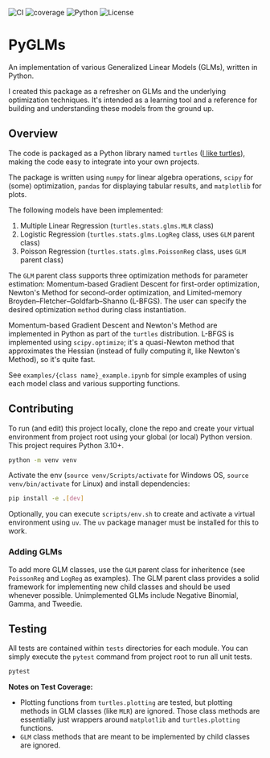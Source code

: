 ![CI](https://github.com/adammotzel/pyglms/actions/workflows/ci.yaml/badge.svg)
![coverage](https://img.shields.io/badge/coverage-94%25-brightgreen)
![Python](https://img.shields.io/badge/python-3.10%20--%203.13-blue)
![License](https://img.shields.io/github/license/adammotzel/pyglms)



# PyGLMs

An implementation of various Generalized Linear Models (GLMs), written in Python.

I created this package as a refresher on GLMs and the underlying optimization techniques. It's intended as a learning tool and a reference for building and understanding these models from the ground up.


## Overview

The code is packaged as a Python library named `turtles` ([I like turtles](https://www.youtube.com/watch?v=CMNry4PE93Y)), making the code easy to integrate into your own projects.

The package is written using `numpy` for linear algebra operations, `scipy` for (some) optimization, `pandas` for displaying tabular results, and `matplotlib` for plots.

The following models have been implemented:

1. Multiple Linear Regression (`turtles.stats.glms.MLR` class)
2. Logistic Regression (`turtles.stats.glms.LogReg` class, uses `GLM` parent class)
3. Poisson Regression (`turtles.stats.glms.PoissonReg` class, uses `GLM` parent class)

The `GLM` parent class supports three optimization methods for parameter estimation: Momentum-based Gradient Descent for first-order optimization, Newton's Method for second-order optimization, and Limited-memory Broyden–Fletcher–Goldfarb–Shanno (L-BFGS). The user can specify the desired optimization `method` during class instantiation.

Momentum-based Gradient Descent and Newton's Method are implemented in Python as part of the `turtles` distribution. L-BFGS is implemented using `scipy.optimize`; it's a quasi-Newton method that approximates the Hessian (instead of fully computing it, like Newton's Method), so it's quite fast.

See `examples/{class name}_example.ipynb` for simple examples of using each model class and various supporting functions.


## Contributing

To run (and edit) this project locally, clone the repo and create your virtual environment from project root using your global (or local) Python version. This project requires Python 3.10+.

```bash
python -m venv venv
```

Activate the env (`source venv/Scripts/activate` for Windows OS, `source venv/bin/activate` for Linux) and install dependencies:

```bash
pip install -e .[dev]
```

Optionally, you can execute `scripts/env.sh` to create and activate a virtual environment using `uv`. The `uv` package manager must be installed for this to work.


### Adding GLMs

To add more GLM classes, use the `GLM` parent class for inheritence (see `PoissonReg` and `LogReg` as examples). The GLM parent class provides a solid framework for implementing new child classes and should be used whenever possible. Unimplemented GLMs include Negative Binomial, Gamma, and Tweedie.


## Testing

All tests are contained within `tests` directories for each module. You can simply execute the `pytest` command from project root to run all unit tests.

```bash
pytest
```

**Notes on Test Coverage:**
- Plotting functions from `turtles.plotting` are tested, but plotting methods in GLM classes 
(like `MLR`) are ignored. Those class methods are essentially just wrappers around `matplotlib` 
and `turtles.plotting` functions.
- `GLM` class methods that are meant to be implemented by child classes are ignored.
